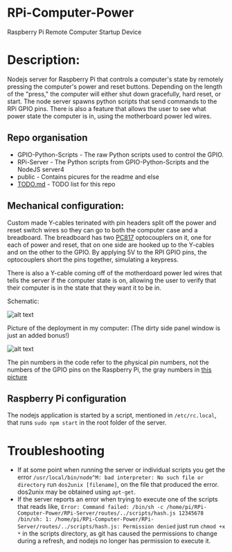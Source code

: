 # RPi-Computer-Power

Raspberry Pi Remote Computer Startup Device

# Description: 

Nodejs server for Raspberry Pi that controls a computer's state by remotely pressing the computer's power and reset buttons. Depending on the length of the "press," the computer will either shut down gracefully, hard reset, or start. The node server spawns python scripts that send commands to the RPi GPIO pins. There is also a feature that allows the user to see what power state the computer is in, using the motherboard power led wires.

## Repo organisation

* GPIO-Python-Scripts   - The raw Python scripts used to control the GPIO.
* RPi-Server            - The Python scripts from GPIO-Python-Scripts and the NodeJS server4
* public                - Contains picures for the readme and else
* [TODO.md](https://github.com/neilbalch/RPi-Computer-Power/blob/master/TODO.md)  - TODO list for this repo

## Mechanical configuration:

Custom made Y-cables terinated with pin headers split off the power and reset switch wires so they can go to both the computer case and a breadboard. The breadboard has two [PC817](https://www.amazon.com/uxcell-2-54mm-Pitch-Mounting-Coupler/dp/B00S4YRMB4/ref=sr_1_1?ie=UTF8&qid=1493673969&sr=8-1&keywords=pc817) optocouplers on it, one for each of power and reset, that on one side are hooked up to the Y-cables and on the other to the GPIO. By applying 5V to the RPI GPIO pins, the optocouplers short the pins together, simulating a keypress.

There is also a Y-cable coming off of the motherdoard power led wires that tells the server if the computer state is on, allowing the user to verify that their computer is in the state that they want it to be in.

Schematic: 

![alt text](https://github.com/neilbalch/RPi-Computer-Power/blob/master/public/schematic.JPG) 

Picture of the deployment in my computer: (The dirty side panel window is just an added bonus!)

![alt text](https://github.com/neilbalch/RPi-Computer-Power/blob/master/public/deployment.jpg)

The pin numbers in the code refer to the physical pin numbers, not the numbers of the GPIO pins on the Raspberry Pi, the gray numbers in [this picture](https://www.element14.com/community/servlet/JiveServlet/previewBody/68203-102-6-294412/GPIO.png?01AD=3hSCoFuV9-Dfv86QUj2_Hlf7C3z0U_pgYH-8Fil9K1TJdN4P1im9mKw&01RI=69A12FCB536B43F&01NA=)

## Raspberry Pi configuration

The nodejs application is started by a script, mentioned in `/etc/rc.local`, that runs `sudo npm start` in the root folder of the server.

# Troubleshooting

* If at some point when running the server or individual scripts you get the error `/usr/local/bin/node^M: bad interpreter: No such file or directory` run `dos2unix [filename]`, on the file that produced the error. dos2unix may be obtained using `apt-get`.
* If the server reports an error when trying to execute one of the scripts that reads like, `Error: Command failed: /bin/sh -c /home/pi/RPi-Computer-Power/RPi-Server/routes/../scripts/hash.js 12345678 /bin/sh: 1: /home/pi/RPi-Computer-Power/RPi-Server/routes/../scripts/hash.js: Permission denied` just run `chmod +x *` in the scripts directory, as git has caused the permissions to change during a refresh, and nodejs no longer has permission to execute it.
